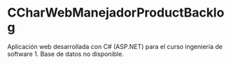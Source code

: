 # CCharWebManejadorProductBacklog
 Aplicación web desarrollada con C# (ASP.NET) para el curso ingeniería de software 1. Base de datos no disponible.
